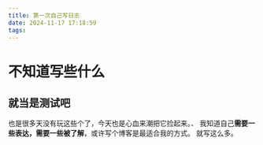 ```yaml
---
title: 第一次自己写日志
date: 2024-11-17 17:18:59
tags:
---
```


# 不知道写些什么
## 就当是测试吧
也是很多天没有玩这些个了，今天也是心血来潮把它捡起来。、
我知道自己**需要一些表达，需要一些被了解**，或许写个博客是最适合我的方式。
就写这么多。